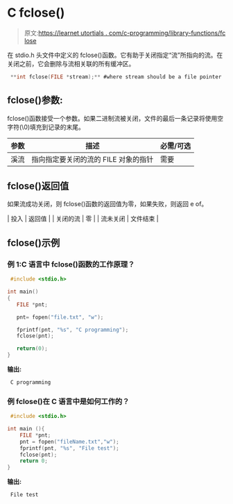# C fclose()

> 原文:[https://learnet utortials . com/c-programming/library-functions/fc lose](https://learnetutorials.com/c-programming/library-functions/fclose)

在 stdio.h 头文件中定义的 fclose()函数。它有助于关闭指定“流”所指向的流。在关闭之前，它会删除与流相关联的所有缓冲区。

```c
 **int fclose(FILE *stream);** #where stream should be a file pointer 

```

## fclose()参数:

fclose()函数接受一个参数。如果二进制流被关闭，文件的最后一条记录将使用空字符(\0)填充到记录的末尾。

| 参数 | 描述 | 必需/可选 |
| --- | --- | --- |
| 溪流 | 指向指定要关闭的流的 FILE 对象的指针 | 需要 |

## fclose()返回值

如果流成功关闭，则 fclose()函数的返回值为零，如果失败，则返回 e of。

| 投入 | 返回值 |
| 关闭的流 | 零 |
| 流未关闭 | 文件结束 |

## fclose()示例

### 例 1:C 语言中 fclose()函数的工作原理？

```c
 #include <stdio.h>

int main()
{
   FILE *pnt;

   pnt= fopen("file.txt", "w");

   fprintf(pnt, "%s", "C programming");
   fclose(pnt);

   return(0);
} 

```

**输出:**

```c
 C programming 
```

### 例 fclose()在 C 语言中是如何工作的？

```c
 #include <stdio.h>

int main (){
    FILE *pnt;
    pnt = fopen("fileName.txt","w");
    fprintf(pnt, "%s", "File test");
    fclose(pnt);
    return 0; 
} 

```

**输出:**

```c
 File test 
```